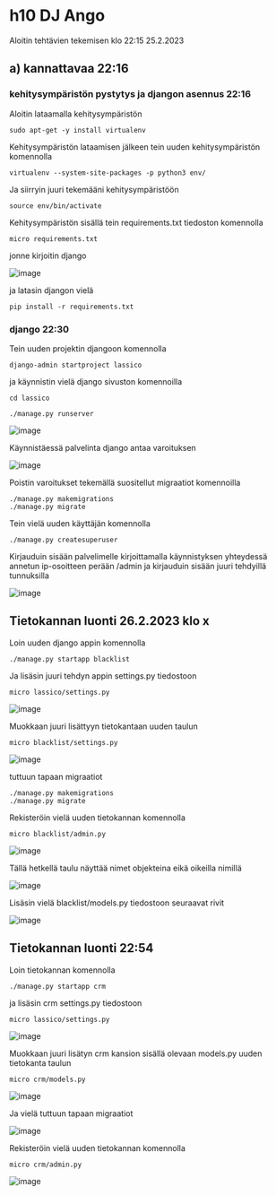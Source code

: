 # h10 DJ Ango 

Aloitin tehtävien tekemisen klo 22:15 25.2.2023

## a) kannattavaa 22:16

### kehitysympäristön pystytys ja djangon asennus 22:16

Aloitin lataamalla kehitysympäristön

    sudo apt-get -y install virtualenv

Kehitysympäristön lataamisen jälkeen tein uuden kehitysympäristön komennolla

    virtualenv --system-site-packages -p python3 env/

Ja siirryin juuri tekemääni kehitysympäristöön

    source env/bin/activate
    
Kehitysympäristön sisällä tein requirements.txt tiedoston komennolla

    micro requirements.txt

jonne kirjoitin django

![image](https://user-images.githubusercontent.com/112076377/221378149-641397df-7f18-4b10-b58a-d214ddc66c25.png)

ja latasin djangon vielä 

    pip install -r requirements.txt
    
### django 22:30

Tein uuden projektin djangoon komennolla

    django-admin startproject lassico
    
ja käynnistin vielä django sivuston komennoilla

    cd lassico
    
    ./manage.py runserver

![image](https://user-images.githubusercontent.com/112076377/221378622-6829f998-b01b-40c2-9cae-b75fab8ff2f1.png)

Käynnistäessä palvelinta django antaa varoituksen

![image](https://user-images.githubusercontent.com/112076377/221378832-70ac818b-cdae-414c-ad19-8aca318bb95c.png)

Poistin varoitukset tekemällä suositellut migraatiot komennoilla

    ./manage.py makemigrations
    ./manage.py migrate

Tein vielä uuden käyttäjän komennolla

    ./manage.py createsuperuser

Kirjauduin sisään palvelimelle kirjoittamalla käynnistyksen yhteydessä annetun ip-osoitteen perään /admin ja kirjauduin sisään juuri tehdyillä tunnuksilla

![image](https://user-images.githubusercontent.com/112076377/221378946-412f535e-9f5d-4486-8cb4-9107db9b7c43.png)

## Tietokannan luonti 26.2.2023 klo x

Loin uuden django appin komennolla

    ./manage.py startapp blacklist
    
Ja lisäsin juuri tehdyn appin settings.py tiedostoon

    micro lassico/settings.py
    
![image](https://user-images.githubusercontent.com/112076377/221409154-79e92ad9-ffbb-4d32-bb8b-12a36c57e1e9.png)

Muokkaan juuri lisättyyn tietokantaan uuden taulun 
    
    micro blacklist/settings.py
    
![image](https://user-images.githubusercontent.com/112076377/221409393-29f55c38-0e1f-4e7b-a3c7-455bacd3dafc.png)

tuttuun tapaan migraatiot

    ./manage.py makemigrations
    ./manage.py migrate

Rekisteröin vielä uuden tietokannan komennolla

    micro blacklist/admin.py
    
![image](https://user-images.githubusercontent.com/112076377/221409514-e24a4b27-944c-4cbe-a97b-9239cdb43b34.png)

Tällä hetkellä taulu näyttää nimet objekteina eikä oikeilla nimillä

![image](https://user-images.githubusercontent.com/112076377/221409681-beb96237-f45f-47e1-a7f0-205e124ace83.png)

Lisäsin vielä blacklist/models.py tiedostoon seuraavat rivit

![image](https://user-images.githubusercontent.com/112076377/221409852-010c1b9e-4a93-4970-a7ed-6ccf4ff99bd0.png)



## Tietokannan luonti 22:54 

Loin tietokannan komennolla

    ./manage.py startapp crm
    
ja lisäsin crm settings.py tiedostoon 

    micro lassico/settings.py

![image](https://user-images.githubusercontent.com/112076377/221379270-181dcefb-ff71-4525-843f-2cffa27b3b22.png)

Muokkaan juuri lisätyn crm kansion sisällä olevaan models.py uuden tietokanta taulun

    micro crm/models.py
    
![image](https://user-images.githubusercontent.com/112076377/221379406-b848bc3e-45e9-4242-b597-40adce1648aa.png)

Ja vielä tuttuun tapaan migraatiot

![image](https://user-images.githubusercontent.com/112076377/221379477-b31acc41-35ef-433b-b8c3-65c181db0f90.png)

Rekisteröin vielä uuden tietokannan komennolla

    micro crm/admin.py
    
![image](https://user-images.githubusercontent.com/112076377/221379524-bbd425d7-6e50-4b33-bd5c-8a096052f0c4.png)




